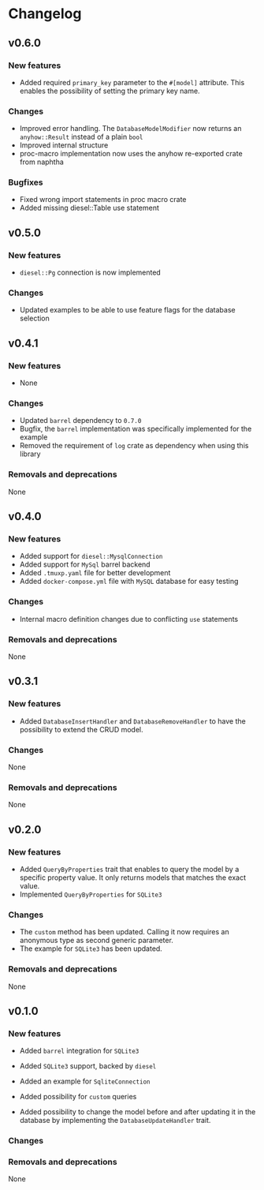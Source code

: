 # Changelog

## v0.6.0

### New features

* Added required `primary_key` parameter to the `#[model]` attribute. This enables the possibility of setting the primary key name.

### Changes

* Improved error handling. The `DatabaseModelModifier` now returns an `anyhow::Result` instead of a plain `bool`
* Improved internal structure
* proc-macro implementation now uses the anyhow re-exported crate from naphtha

### Bugfixes

* Fixed wrong import statements in proc macro crate
* Added missing diesel::Table use statement

## v0.5.0

### New features

* `diesel::Pg` connection is now implemented

### Changes

* Updated examples to be able to use feature flags for the database selection

## v0.4.1

### New features

* None

### Changes

* Updated `barrel` dependency to `0.7.0`
* Bugfix, the `barrel` implementation was specifically implemented for the example
* Removed the requirement of `log` crate as dependency when using this library

### Removals and deprecations

None

## v0.4.0

### New features

* Added support for `diesel::MysqlConnection` 
* Added support for `MySql` barrel backend
* Added `.tmuxp.yaml` file for better development
* Added `docker-compose.yml` file with `MySQL` database for easy testing

### Changes

* Internal macro definition changes due to conflicting `use` statements

### Removals and deprecations

None

## v0.3.1

### New features

* Added `DatabaseInsertHandler` and `DatabaseRemoveHandler` to have the possibility to extend the CRUD model.

### Changes

None

### Removals and deprecations

None

## v0.2.0

### New features

* Added `QueryByProperties` trait that enables to query the model by a specific property value. It only returns models that matches the exact value.
* Implemented `QueryByProperties` for `SQLite3`

### Changes

* The `custom` method has been updated. Calling it now requires an anonymous type as second generic parameter.
* The example for `SQLite3` has been updated.

### Removals and deprecations

None

## v0.1.0

### New features

* Added `barrel` integration for `SQLite3`

* Added `SQLite3` support, backed by `diesel`

* Added an example for `SqliteConnection`

* Added possibility for `custom` queries

* Added possibility to change the model before and after updating it in the database by implementing the `DatabaseUpdateHandler` trait.

### Changes

### Removals and deprecations

None
